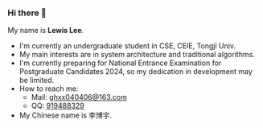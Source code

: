 ### Hi there 👋

<!--
**CrackLewis/CrackLewis** is a ✨ _special_ ✨ repository because its `README.md` (this file) appears on your GitHub profile.

Here are some ideas to get you started:

- 🔭 I’m currently working on ...
- 🌱 I’m currently learning ...
- 👯 I’m looking to collaborate on ...
- 🤔 I’m looking for help with ...
- 💬 Ask me about ...
- 📫 How to reach me: [ghxx040406@163.com](mailto://ghxx040406@163.com)
- ⚡ Fun fact: ...
-->

My name is **Lewis Lee**.

- I'm currently an undergraduate student in CSE, CEIE, Tongji Univ.
- My main interests are in system architecture and traditional algorithms.
- I'm currently preparing for National Entrance Examination for Postgraduate Candidates 2024, so my dedication in development may be limited.
- How to reach me:
  - Mail: [ghxx040406@163.com](mailto:ghxx040406@163.com)
  - QQ: <a href="http://wpa.qq.com/msgrd?v=3&uin=919488329&site=qq&menu=yes">919488329</a>
- My Chinese name is 李博宇.

